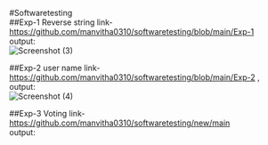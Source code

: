 #Softwaretesting <br>
##Exp-1 Reverse string link-https://github.com/manvitha0310/softwaretesting/blob/main/Exp-1 <br>
output:</br>
![Screenshot (3)](https://github.com/manvitha0310/softwaretesting/assets/113499774/805b7f7d-3419-4d89-93b2-8c93a3719898) <br>

##Exp-2 user name link-https://github.com/manvitha0310/softwaretesting/blob/main/Exp-2 ,<br>
output:</br>
![Screenshot (4)](https://github.com/manvitha0310/softwaretesting/assets/113499774/6804ce5d-25e4-4b73-b4cb-3f9b09b73014) <br>

##Exp-3 Voting link-https://github.com/manvitha0310/softwaretesting/new/main <br>
output:</br>
 

